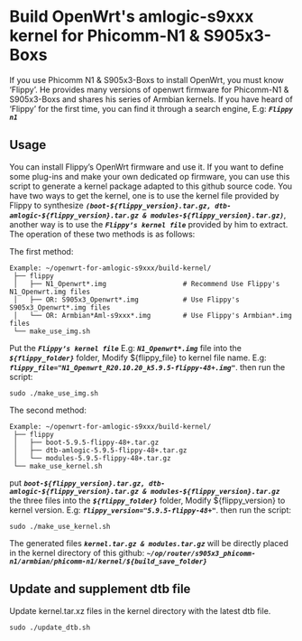 # Build OpenWrt's amlogic-s9xxx kernel for Phicomm-N1 & S905x3-Boxs

If you use Phicomm N1 & S905x3-Boxs to install OpenWrt, you must know ‘Flippy’. He provides many versions of openwrt firmware for Phicomm-N1 & S905x3-Boxs and shares his series of Armbian kernels. If you have heard of ‘Flippy’ for the first time, you can find it through a search engine, E.g: ***` Flippy n1 `***

## Usage

You can install Flippy’s OpenWrt firmware and use it. If you want to define some plug-ins and make your own dedicated op firmware, you can use this script to generate a kernel package adapted to this github source code. You have two ways to get the kernel, one is to use the kernel file provided by Flippy to synthesize ***`(boot-${flippy_version}.tar.gz, dtb-amlogic-${flippy_version}.tar.gz & modules-${flippy_version}.tar.gz)`***, another way is to use the ***`Flippy’s kernel file`*** provided by him to extract. The operation of these two methods is as follows:

The first method: 
```shell script
Example: ~/openwrt-for-amlogic-s9xxx/build-kernel/
 ├── flippy
 │   ├── N1_Openwrt*.img                   # Recommend Use Flippy's N1_Openwrt.img files
 │   ├── OR: S905x3_Openwrt*.img           # Use Flippy's S905x3_Openwrt*.img files
 │   └── OR: Armbian*Aml-s9xxx*.img        # Use Flippy's Armbian*.img files
 └── make_use_img.sh
```

Put the ***`Flippy’s kernel file`*** E.g: ***`N1_Openwrt*.img`*** file into the ***`${flippy_folder}`*** folder, Modify ${flippy_file} to kernel file name. E.g: ***`flippy_file="N1_Openwrt_R20.10.20_k5.9.5-flippy-48+.img"`***. then run the script:
```shell script
sudo ./make_use_img.sh
```

The second method: 
```shell script
Example: ~/openwrt-for-amlogic-s9xxx/build-kernel/
 ├── flippy
 │   ├── boot-5.9.5-flippy-48+.tar.gz
 │   ├── dtb-amlogic-5.9.5-flippy-48+.tar.gz
 │   └── modules-5.9.5-flippy-48+.tar.gz
 └── make_use_kernel.sh
```

put ***`boot-${flippy_version}.tar.gz, dtb-amlogic-${flippy_version}.tar.gz & modules-${flippy_version}.tar.gz`*** the three files into the ***`${flippy_folder}`*** folder, Modify ${flippy_version} to kernel version. E.g: ***`flippy_version="5.9.5-flippy-48+"`***. then run the script:
```shell script
sudo ./make_use_kernel.sh
```

The generated files ***` kernel.tar.gz & modules.tar.gz `*** will be directly placed in the kernel directory of this github: ***` ~/op/router/s905x3_phicomm-n1/armbian/phicomm-n1/kernel/${build_save_folder} `***

## Update and supplement dtb file

Update kernel.tar.xz files in the kernel directory with the latest dtb file.
```shell script
sudo ./update_dtb.sh
```

